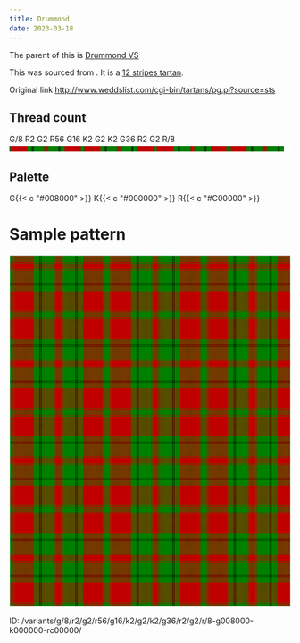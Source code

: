 ```yaml
---
title: Drummond
date: 2023-03-18
---
```

The parent of this is [Drummond VS](/tartans/g/8/r2/g2/r56/g16/k2/g2/k2/g36/r2/g2/r/8/)


This was sourced from <no value>.  It is a [12 stripes tartan](/stripes/stripes12/).

Original link http://www.weddslist.com/cgi-bin/tartans/pg.pl?source=sts

## Thread count
G/8 R2 G2 R56 G16 K2 G2 K2 G36 R2 G2 R/8
![Sett](sett.png)

## Palette
G{{< c "#008000" >}} K{{< c "#000000" >}} R{{< c "#C00000" >}}

# Sample pattern

![Tartan detail](tartan.png "G/8 R2 G2 R56 G16 K2 G2 K2 G36 R2 G2 R/8 tartan")

ID: /variants/g/8/r2/g2/r56/g16/k2/g2/k2/g36/r2/g2/r/8-g008000-k000000-rc00000/